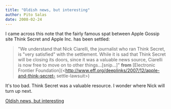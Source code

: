 ```yaml
---
title: "Oldish news, but interesting"
author: Pito Salas
date: 2008-02-24
---
```




I came across this note that the fairly famous spat between Apple Gossip site
Think Secret and Apple Inc. has been settled:

> "We understand that Nick Ciarelli, the journalist who ran Think Secret, is
> "very satisfied" with the settlement. While it is sad that Think Secret will
> be closing its doors, since it was a valuable news source, Ciarelli is now
> free to move on to other things…[snip…]" **from** [Electronic Frontier
> Foundation](<http://www.eff.org/deeplinks/2007/12/apple-and-think-secret-
> settle-lawsuit>)

It's too bad. Think Secret was a valuable resource. I wonder where Nick will
turn up next.


[Oldish news, but interesting](None)
